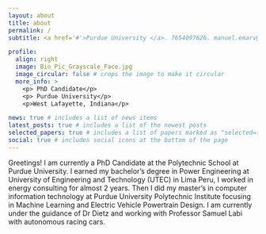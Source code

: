 ```yaml
---
layout: about
title: about
permalink: /
subtitle: <a href='#'>Purdue University </a>. 7654097626. manuel.emarv@gmail.com.

profile:
  align: right
  image: Bio_Pic_Grayscale_Face.jpg
  image_circular: false # crops the image to make it circular
  more_info: >
    <p> PhD Candidate</p>
    <p> Purdue University</p>
    <p>West Lafayette, Indiana</p>

news: true # includes a list of news items
latest_posts: true # includes a list of the newest posts
selected_papers: true # includes a list of papers marked as "selected={true}"
social: true # includes social icons at the bottom of the page
---
```


Greetings! I am currently a PhD Candidate at the Polytechnic School at Purdue University. I earned my bachelor’s degree in Power Engineering at University of Engineering and Technology (UTEC) in Lima Peru, I worked in energy consulting for almost 2 years. Then I did my master’s in computer information technology at Purdue University Polytechnic Institute focusing in Machine Learning and Electric Vehicle Powertrain Design. I am currently under the guidance of Dr Dietz and working with Professor Samuel Labi with autonomous racing cars.
